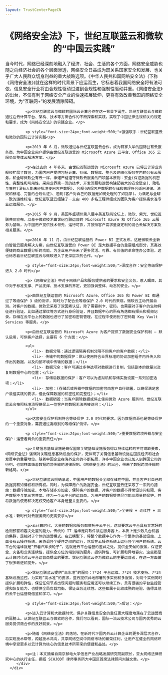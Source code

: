 ```yaml
---
layout: TrustCenterPageCN
---
```

<div class="row-fluid">
   <div class="span">
      <div>
         <div class="row-fluid grid-container mscom-grid-container subpageBody noBottomBorder" data-view4="2" data-view3="2" data-view2="2" data-view1="1" data-cols="2">
             <h1 style="font-size:28px;font-weight:500; text-align:center;"><strong>《网络安全法》下，世纪互联蓝云和微软的“中国云实践”</strong></h1>
			 <p>当今时代，网络已经深刻地融入了经济、社会、生活的各个方面，网络安全威胁也随之向经济社会的各个层面渗透，网络安全日益成为既关系国家安全和发展、也关乎广大人民群众切身利益的重大战略选项。《中华人民共和国网络安全法》(下称《网络安全法》)就在这样的时代背景下应运而生，它标志着我国网络安全将有法可依，信息安全行业将由合规性驱动过渡到合规性和强制性驱动并重。《网络安全法》的出台，不仅有利于网络安全产业的快速拓展延伸，更将有效改善我国的网络安全环境，为“互联网+”的发展清除障碍。</p>
			 
			 <p>世纪互联蓝云与微软的国际云计算合作在这一背景下诞生。世纪互联蓝云与微软通过在云计算平台、架构、技术等方面合作的不断探索和实践，实现了中国法律法规相关的规定和要求，成为《网络安全法》的实践企业。</p>
			 
			 <p style="font-size:24px;font-weight:500;">强强联手：世纪互联蓝云和微软的国际云计算实践</p>
			 
			 <p>2013 年 6 月，微软通过与世纪互联蓝云合作，成为首家入华的国际公有云服务商，为中国企业用户提供由世纪互联运营的 Microsoft Azure 云平台、Office 365 云服务及整体云解决方案。</p>
			 
			 <p>在过去的 4 年多来，由世纪互联运营的 Microsoft Azure 已将云计算业务规模扩展了数倍，为国内用户提供包括计算、存储、数据库、整合及网络化服务在内的公有云服务，和全球微软公有云一样，承诺严格遵守微软云服务的四项基本原则：安全(保证数据的机密性、完整性和可用性，采用业界第一流的技术、开发流程和运营构建起强大的安全壁垒)、隐私与管控(没有人能未经批准使用客户数据)、合规(确保客户数据的存储和管理符合适用法律、法规和标准、完备的合规认证)、透明(客户对自己的数据是如何处理的了如指掌)。为满足与全球一致的运维标准，世纪互联蓝云组建了一支由 400 多名工程师组成的团队为客户提供高水准专业运维服务。</p>
			 
			 <p>2015 年 9 月，美国华盛顿州第八届中美互联网论坛上，微软、紫光、世纪互联共同宣布，以基于微软技术由世纪互联运营的 Microsoft Azure 和 Office 365 云服务为基础，为中国用户提供技术领先、运行可靠，并按照客户需求量身定制的混合云解决方案及相关服务。</p>
			 
			 <p>2016 年 11 月，由世纪互联运营的 Power BI 正式发布。这是微软云全新的智能云服务解决方案，由世纪互联运营的 Power BI 是大数据平台的重要组成部分，其高效便捷的商业数据分析的功能，为企业用户带来了更多灵活、可靠、有价值的革命性办公体验，这也标志着世纪互联蓝云与微软进入了更深层次的合作。</p>
			 
			 <p style="font-size:24px;font-weight:500;">深度合作：安全等级保护进入 2.0 时代</p>
			 
			 <p>《网络安全法》中对于网络产品和服务提供者的要求和安全义务，惹人瞩目，其中对于标准支撑、产品支撑、技术支撑的界定，更加强调整体、动态的安全。</p>
			 
			 <p>由世纪互联运营的 Microsoft Azure、Office 365 和 Power BI 都通过了等级保护 3 级的测评，同时为了配合云等级保护 2.0 时代的来临，微软云主动开展自测。对客户的数据，微软云采取了双因素认证，除了需要刷卡、密码，也需要对于客户的生物特征进行验证，比如通过掌纹等方式进行身份验证，并且数据中心的所有角落都有探头和视频记录。存储在云平台上的数据也进行了加密和密钥管理，在过程中使用到了密码箱 Key Vault Services 等服务。</p>
			 
			 <p>由世纪互联运营的 Microsoft Azure 为客户提供了数据安全保护机制 – 默认启用，可供客户选择，主要有 6 个方面：</p>
			 
			 <ul>
				<li>· 数据分隔：通过逻辑隔离机制分隔不同客户的客户数据；</li>
				<li>· 传输中的数据保护：默认使用符合业界标准的协议加密组件内外传入和传出的数据，以及内部环境中传输的数据；</li>
				<li>· 数据冗余：客户可通过多种选项对数据进行复制，包括副本的数量以及复制数据中心的位置；</li>
				<li>· 存储后数据的保护：客户可以为虚拟机和存储实施设置一系列加密选项；</li>
				<li>· 加密：(存储后或传输中数据的加密可由客户自行部署，以确保满足客户最佳实践的要求，借此保障数据的机密性和完整性)；</li>
				<li>· 数据销毁：当客户删除数据或停止使用微软 Azure 服务时，世纪互联蓝云会按照标准流程确保上一位客户的数据无法再被访问；</li>
			 </ul>
			 
			 <p>这套安全保护机制符合等级保护 2.0 时代的要求，因为数据资源也是等级保护的一个重要对象，需要通过高级别的等级保护测评。</p>
			 
			 <p style="font-size:24px;font-weight:500;">重要数据跨境传输与安全保护：运营者肩负的重要责任</p>
			 
			 <p>关键信息基础设施是确保国家关键基础设施服务得以持续运转的不可或缺要素，《网络安全法》强调对关键信息基础设施的保护，更体现了关键信息基础设施在国民经济和社会发展中的重要地位。随着中国企业在海外业务的不断拓展，许多中国企业也已加入到跨国公司的行列，也同样面临着数据跨境传输的法律限制。《网络安全法》的出台，带来了数据跨境传输的新格局。</p>
			 
			 <p>世纪互联蓝云明确承诺，中国用户的数据会全部存储在中国，并且客户对自己的数据拥有知情权和所有权。同时，为保障用户的数据安全，世纪互联蓝云还采取了一系列的措施：数据传输加密、本地存储多方加密、保障客户的数据、对客户的数据不得常设访问权限、客户数据不与第三方共享。作为一个云平台的运营商，为用户的数据提供尽可能高质量的保护，并将数据的使用和决定权交给客户本身是至关重要的。</p>
			 
			 <p style="font-size:24px;font-weight:500;">全天候 + 连续性 + 高水准：新时代对云服务商的更高要求</p>
			 
			 <p>云计算时代，大量的数据和服务都依托于云平台，这就要求云平台具有非常好的检测预警和容灾处置的能力。传统的 IT 运维是将软件装在服务器上，本质上是少数几台机器的集群，是相对于个体的运营模式。在云模型下，将整个数据中心作为一个整体的基础设施，上面会有云操作系统，来协调各个硬件之间的运行，然后在云操作系统上运行各个用户的系统。云平台的运维就是“开着汽车换轮子”，这就是云平台运营的差异之处。提供全天候的服务，保证安全、灾备和业务连续性，提供全方位的端到端的服务，提供弹性、可扩展和异地容灾，这些都是云计算时代对云平台运营商提出的要求。世纪互联蓝云作为微软云的主要运营者，在这一方面做了很多改进和提升。</p>
			 
			 <p>世纪互联蓝云提供“高水准”的服务：7*24 平台运维、7*24 技术支持、7*24 基础设施监控。为实现“高水准”的要求，蓝云提供异地部署的多实例和多服务，对每个实例同时提供扩展和弹性，保证任何节点出现问题时服务和应用还可以继续工作，具有很强的平台监控管理和恢复能力，也提供全局负载均衡，保证业务连续性。这些都属于比较成熟的经验，值得其他的云平台运营商借鉴和学习。</p>
			 
			 <p style="font-size:24px;font-weight:500;">后记：</p>
			 
			 <p>进入云计算和大数据时代，保护关键信息安全的重任更大程度地落在了云运营商的肩膀上。从世纪互联蓝云与微软的合作，我们可以看到，国际一流云技术公司与国内优秀的云服务提供商合作的良好前景。</p>
			 
			 <p>随着《网络安全法》的落地，在新时代下国内外云计算企业的更多深层次合作，将实现技术帮带，跨越技术鸿沟，共享网络空间中网络市场的繁荣红利，让用户在健全的网络环境中享受更多以云计算为核心的信息技术所带来的便捷和益处。</p>
			 
			 <p>注：本文摘编自南京邮电大学信息产业战略发展研究院副院长，亚太网络法律研究中心的执行主任，挪威 SCHJODT 律师事务所大中国区首席法律顾问刘越文章。</p>
         </div>
      </div>
   </div>
</div>
<div class="row-fluid" data-view4="1" data-view3="1" data-view2="1" data-view1="1" data-cols="1">
   <div class="span bp0-col-1-1 bp1-col-1-1 bp2-col-1-1 bp3-col-1-1"></div>
</div>
